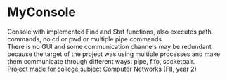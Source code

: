 # MyConsole
Console with implemented Find and Stat functions, also executes path commands, no cd or pwd or multiple pipe commands.</br>
There is no GUI and some communication channels may be redundant because the target of the project was using multiple processes and make them communicate through different ways: pipe, fifo, socketpair.</br>
Project made for college subject Computer Networks (FII, year 2)

